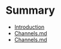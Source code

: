 # Summary

* [Introduction](README.md)
* [Channels.md](//Channels.md)
* [Channels.md](/Channels.md/subtype)

